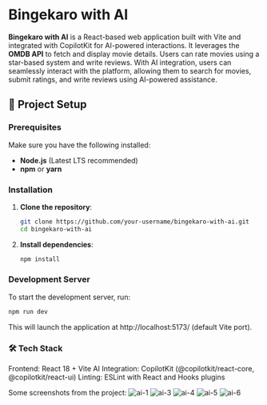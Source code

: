 # Bingekaro with AI

**Bingekaro with AI** is a React-based web application built with Vite and integrated with CopilotKit for AI-powered interactions. It leverages the **OMDB API** to fetch and display movie details. Users can rate movies using a star-based system and write reviews. With AI integration, users can seamlessly interact with the platform, allowing them to search for movies, submit ratings, and write reviews using AI-powered assistance.

## 🚀 Project Setup

### **Prerequisites**

Make sure you have the following installed:

- **Node.js** (Latest LTS recommended)
- **npm** or **yarn**

### **Installation**

1. **Clone the repository**:

   ```sh
   git clone https://github.com/your-username/bingekaro-with-ai.git
   cd bingekaro-with-ai

   ```

2. **Install dependencies**:
   ```sh
   npm install
   ```

### **Development Server**

To start the development server, run:

```sh
npm run dev
```

This will launch the application at http://localhost:5173/ (default Vite port).

### 🛠️ **Tech Stack**

Frontend: React 18 + Vite
AI Integration: CopilotKit (@copilotkit/react-core, @copilotkit/react-ui)
Linting: ESLint with React and Hooks plugins

Some screenshots from the project:
![ai-1](https://github.com/user-attachments/assets/c3fd9891-0716-41b6-b050-fa6e2ff9d9aa)
![ai-3](https://github.com/user-attachments/assets/5620f3f7-d3d4-4229-bad2-b70f0b9bedfa)
![ai-4](https://github.com/user-attachments/assets/e1b906c3-122f-4c0b-a48f-1d8cf19a8061)
![ai-5](https://github.com/user-attachments/assets/aa1eda25-74f8-4b19-97ea-74627849df09)
![ai-6](https://github.com/user-attachments/assets/6ef7033f-75c8-4308-81da-16e1e16006df)
